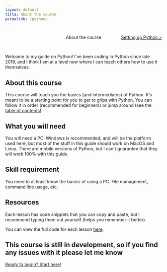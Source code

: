 ```yaml
---
layout: default
title: About the course
permalink: /python/
---
```


<div style="display: flex; justify-content: space-between; width: 100%;">
  <p style="flex: 1;"></p>
  <p style="flex: 1; text-align: center;">About the course</p>
  <p style="flex: 1; text-align: right;"><a href="/python/01/">Setting up Python &gt;</a></p>
</div>
<br>

Welcome to my guide on Python! I've been coding in Python since late 2019, and I think I am at a level now where I can teach others how to use it themselves.

## About this course
This course will teach you the basics (and intermediates) of Python. It's meant to be a starting point for you to get to grips with Python. You can follow it in order (recommended for beginners) or jump around (see the [table of contents](/python/toc/)).

## What you will need
You will need a PC. Windows is recommended, and will be the platform used here, but most of the stuff in this guide should work on MacOS and Linux. There are mobile versions of Python, but I can't guarantee that they will work 100% with this guide.

## Skill requirement
You need to at least know the basics of using a PC. File management, command line usage, etc.

## Resources
Each lesson has code snippets that you can copy and paste, but I recommend typing them out yourself (helps you remember it better).

You can view the full code for each lesson [here](https://github.io/kraggle09/python-tutorial-files).

## This course is still in development, so if you find any issues with it please let me know

[Ready to begin? Start here!](/python/01/)
